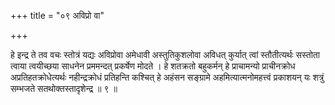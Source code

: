 +++
title = "०९ अविप्रो वा"

+++

हे इन्द्र ते तव वचः स्तोत्रं यद्यः अविप्रोवा अमेधावी अस्तुतिकुशलोवा अविधत् कुर्यात् त्वां स्तौतीत्यर्थः सस्तोता त्वाया त्वयीच्छया साधनेन प्रममन्दत् प्रकर्षेण मोदते । हे शतक्रतो बहुकर्मन् हे प्राचामन्यो प्राचीनक्रोध अप्रतिहतक्रोधेत्यर्थः नहीन्द्रक्रोधं प्रतिहन्ति कश्चित् हे अहंसन सङ्ग्रामे अहमित्यात्मनोमहत्त्वं प्रकाशयन् यः शत्रुं सम्भजते सतथोक्तस्तादृशेन्द्र ॥ ९ ॥